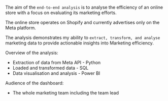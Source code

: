 The aim of the ```end-to-end analysis``` is to analyse the efficiency of an online store with a focus on evaluating its marketing efforts.

The online store operates on Shopify and currently advertises only on the Meta platform.

The analysis demonstrates my ability to ```extract, transform, and analyse``` marketing data to provide actionable insights into Marketing efficiency.

Overview of the analysis:

- Extraction of data from Meta API - Python
- Loaded and transformed data - SQL 
- Data visualisation and analysis - Power BI

Audience of the dashboard:

- The whole marketing team including the team lead
